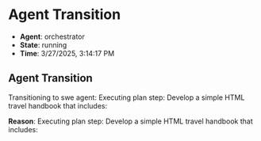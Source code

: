 # Agent Transition

- **Agent**: orchestrator
- **State**: running
- **Time**: 3/27/2025, 3:14:17 PM

## Agent Transition

Transitioning to swe agent: Executing plan step: Develop a simple HTML travel handbook that includes:

**Reason**: Executing plan step: Develop a simple HTML travel handbook that includes:

